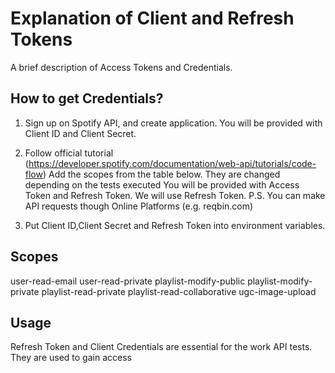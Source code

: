 # Explanation of Client and Refresh Tokens

A brief description of Access Tokens and Credentials.

## How to get Credentials?

1. Sign up on Spotify API, and create application.
   You will be provided with Client ID and Client Secret.
 
2. Follow official tutorial (https://developer.spotify.com/documentation/web-api/tutorials/code-flow)
   Add the scopes from the table below. They are changed depending on the tests executed
   You will be provided with Access Token and Refresh Token. We will use Refresh Token.
   P.S. You can make API requests though Online Platforms (e.g. reqbin.com)

3. Put Client ID,Client Secret and Refresh Token into environment variables.

## Scopes
user-read-email
user-read-private
playlist-modify-public
playlist-modify-private
playlist-read-private
playlist-read-collaborative
ugc-image-upload

## Usage

Refresh Token and Client Credentials are essential for the work API tests.
They are used to gain access